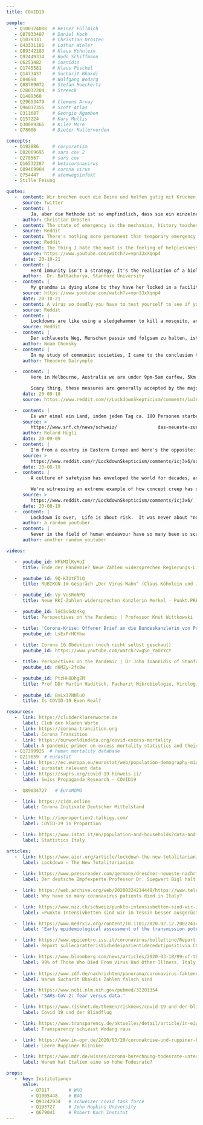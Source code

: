 ```yaml
---
title: COVID19

people: 
   - Q100324088  # Reiner Füllmich 
   - Q87933407   # Daniel Koch
   - Q1079331    # Christian Drosten
   - Q43331181   # Lothar Wieler
   - Q89342183   # Klaus Köhnlein
   - Q92449334   # Bodo Schiffmann
   - Q6251482    # ioanidis
   - Q1745581    # Klaus Püschel
   - Q1473437    # Sucharit Bhakdi
   - Q84698      # Wolfgang Wodarg
   - Q88789072   # Stefan Hoeckertz   
   - Q28032204   # Streeck 
   - Q1489360     
   - Q29653479   # Clemens Arvay
   - Q96017356   # Scott Atlas
   - Q311687     # Georgio Agamben
   - Q157224     # Kary Mullis 
   - Q30089366   # Kilez More
   - Q78006      # Dieter Hallervorden

concepts:
   - Q192886     # corporatism
   - Q82069695   # sars cov 2
   - Q278567     # sars cov
   - Q16532287   # betacoronavirus
   - Q89469904   # corona virus
   - Q754447     # atemwegsinfekt
   - Stille Feiung

quotes:
   -  content: Wir brechen euch die Beine und helfen gütig mit Krücken, die ihr selbst bezahlt habt.
      source: Twitter
   -  content: | 
         Ja, aber die Methode ist so empfindlich, dass sie ein einzelnes Erbmolekül dieses Virus nachweisen kann. Wenn ein solcher Erreger zum Beispiel bei einer Krankenschwester mal eben einen Tag lang über die Nasenschleimhaut huscht, ohne dass sie erkrankt oder sonst irgend etwas davon bemerkt, dann ist sie plötzlich ein Mers-Fall.
      author: Christian Drosten
   -  content: The state of emergency is the mechanism, history teaches us, by which democracies become totalitarian states...when Hitler came to power in 1933, the first thing he did was to declare a state of emergency
      source: Reddit
   -  content: There's nothing more permanent than temporary emergency powers.
      source: Reddit
   -  content: The thing I hate the most is the feeling of helplessness
      source: https://www.youtube.com/watch?v=vpn3JxXqnp4
      date: 20-10-21
   -  content: |
         Herd immunity isn't a strategy. It's the realisation of a biological fact.
      author:  Dr. Battacharya, Stanford University
   -  content: | 
         My grandma is dying alone bc they have her locked in a facility in Olympia WA. They have the doors locked and we can’t get in. This is criminal. She’s given up the will to live bc it’s been 7 months with no end in sight. I want heads to roll for this abuse.
      source: https://www.youtube.com/watch?v=vpn3JxXqnp4
      date: 20-10-21
   -  content: A virus so deadly you have to test yourself to see if you have it...
      source: Reddit
   -  content: | 
         Lockdowns are like using a sledgehammer to kill a mosquito, and nearly everywhere that used the sledgehammer didn’t even kill the mosquito.
      source: Reddit
   -  content: |
         Der schlaueste Weg, Menschen passiv und folgsam zu halten, ist, das Spektrum akzeptierter Meinungen strikt zu limitieren, aber innerhalb dieses Spektrums sehr lebhafte Debatten zu erlauben“
      author: Noam Chomsky
   -  content: |
         In my study of communist societies, I came to the conclusion that the purpose of communist propaganda was not to persuade or convince, not to inform, but to humiliate; and therefore, the less it corresponded to reality the better. When people are forced to remain silent when they are being told the most obvious lies, or even worse when they are forced to repeat the lies themselves, they lose once and for all their sense of probity. To assent to obvious lies is in some small way to become evil oneself. One's standing to resist anything is thus eroded, and even destroyed. A society of emasculated liars is easy to control. 
      author: Theodore Dalrymple

   -  content: |
         Here in Melbourne, Australia we are under 9pm-5am curfew, 5km travel radius, 2 hours exercise and 1 hour shopping, and only essential shops open, no definite end in sight, and no guarantee from the Government that we won't be locked down to even tougher restrictions again. Our numbers are 27 daily cases today. Our July death toll has been 500 below average.

         Scary thing, these measures are generally accepted by the majority of people as necessary. Even though people have been arrested for protesting, interrogated while out walking, we have drones flying above our houses surveying us, police can enter homes without a search warrant... yet people are not even fearful of the general direction our government is taking us.
      date: 20-09-18
      source: https://www.reddit.com/r/LockdownSkepticism/comments/iu3890/covid_cases_plummet_in_sweden_as_lockdown/

   -  content: |
         Es war eimal ein Land, indem jeden Tag ca. 180 Personen starben. Im Schnitt waren die über 80 Jahre alt. Eines Tages wurde begonnen bei diesen Sterbenden mit einem neuer Test nach einem Virus zu suchen. Bei einem dieser 180 fiel der Test positiv aus. Anstatt normal weiterzuleben, rannten alle mit Masken herum. Das sei solidarisch, man dürfe nicht mehr sterben, sagten sie. Es war eine verrückte Zeit.
      source: > 
         https://www.srf.ch/news/schweiz/               das-neueste-zur-coronakrise-england-fuehrt-6-personen-regel-ein
      author: Roland Hügli
      date: 20-09-09
   -  content: |
         I'm from a country in Eastern Europe and here's the opposite: leftists fighting for freedom (with the super left activists protesting) and right government + their supporters supporting lockdowns and authoritarianism. It's fascinating how in the US it's the opposite.
      source: > 
         https://www.reddit.com/r/LockdownSkepticism/comments/icj3x6/some_swedish_officials_want_to_lockdown_sweden/
      date: 20-08-19
   -  content: | 
         A culture of safetyism has enveloped the world for decades, and now we're seeing a dramatic example of how it can usher in totalitarianism under the guise of health and safety.

         We're witnessing an extreme example of how concept creep has disastrous effects on collaborative sense making by destroying language and meaning.
      source: > 
         https://www.reddit.com/r/LockdownSkepticism/comments/icj3x6/   some_swedish_officials_want_to_lockdown_sweden/
      date: 20-08-19
   -  content: | 
         Lockdown is over,  Life is about risk.  It was never about "nobody will ever get this asymptomatic flu again".  It was about flattening the curve.  Yes, if you live on Earth, you might get sick, might have an accident, might get cancer next year if you don't get the flu this year.  It is what it is.   Go back to living.  You people are too focused on not dying that you're not living.
      author: a random youtuber
   -  content: | 
         Never in the field of human endeavour have so many been so scared for so long of so little.
      author: another random youtuber

videos:

   -  youtube_id: WFkMIlKyHoI
      title: Ende der Pandemie? Neue Zahlen widersprechen Regierungs-Linie - Punkt.PRERADOVIC mit Prof. Homburg

   -  youtube_id: 9Q-KIUtFTiQ
      title: RUBIKON Im Gespräch „Der Virus-Wahn“ (Claus Köhnlein und Johannes Vorndran)

   -  youtube_id: Vy-VuSRoNPQ
      title: Neue RKI-Zahlen widersprechen Kanzlerin Merkel - Punkt.PRERADOVIC mit Prof. Dr. Stefan Homburg

   -  youtube_id: lGC5sGdz4kg
      title: Perspectives on the Pandemic | Professor Knut Wittkowski | Episode 2

   -  title: 'Corona-Krise: Offener Brief an die Bundeskanzlerin von Prof. Sucharit Bhakdi'
      youtube_id: LsExPrHCHbw
   
   -  title: Corona 16 Obduktion (noch nicht selbst geschaut)
      youtube_id: https://www.youtube.com/watch?v=gSn_YaOYYcY

   -  title: Perspectives on the Pandemic | Dr John Ioannidis of Stanford University | Interview
      youtube_id: d6MZy-2fcBw

   -  youtube_id: PtzHH8DhgZM
      title: Prof DDr Martin Haditsch, Facharzt Mikrobiologie, Virologie und Infektionsepidemiologie COVID-19
   
   -  youtube_id: BvLx17NNlu0
      title: Is COVID-19 Even Real?

resources:
   -  link: https://clubderklarenworte.de
      label: Club der klaren Worte
   -  link: https://corona-transition.org
      label: Corona Transition
   -  link: https://ourworldindata.org/covid-excess-mortality
      label: A pandemic primer on excess mortality statistics and their comparability across countries (Our World in Data)
   - Q17299925  # human mortality database
   - Q217659  # eurostat
   -  link: https://ec.europa.eu/eurostat/web/population-demography-migration-projections/data/database
   -  label: eurostat relevant data
   -  link: https://swprs.org/covid-19-hinweis-ii/
      label: Swiss Propaganda Research – COVID19

   -  Q89034727   # EuroMOMO

   -  link: https://cidm.online
      label: Corona Initivate Deutscher Mittelstand

   -  link: http://inproportion2.talkigy.com/
      label: COVID-19 in Proportion

   -  link: https://www.istat.it/en/population-and-households?data-and-indicators
      label: Statistics Italy

articles:
   -  link: https://www.aier.org/article/lockdown-the-new-totalitarianism
      label: Lockdown – The New Totalitarianism
   
   -  link: https://www.pressreader.com/germany/dresdner-neueste-nachrichten/20200423/281496458428447
      label: Der deutsche Impfexperte Professor Dr. Siegwart Bigl hält den Coronaschutz für ‚überzogen‘

   -  link: https://web.archive.org/web/20200324214448/https://www.telegraph.co.uk/global-health/science-and-disease/have-many-coronavirus-patients-died-italy/
      label: Why have so many coronavirus patients died in Italy? 

   -  link: https://www.nzz.ch/schweiz/punkto-intensivbetten-sind-wir-im-tessin-besser-ausgeruestet-als-der-rest-der-schweiz-ld.1547728
      label: «Punkto Intensivbetten sind wir im Tessin besser ausgerüstet als der Rest der Schweiz»

   -  link: https://www.medrxiv.org/content/10.1101/2020.02.12.20022434v2
      label: 'Early epidemiological assessment of the transmission potential and virulence of coronavirus disease 2019 (COVID-19) in Wuhan City: China, January-February, 2020'

   -  link: https://www.epicentro.iss.it/coronavirus/bollettino/Report-COVID-2019_17_marzo-v2.pdf
      label: Report sullecaratteristichedeipazientidecedutipositivia COVID-19inItaliaIlpresentereportèbasatosui datiaggiornatial17Marzo2020

   -  link: https://www.bloomberg.com/news/articles/2020-03-18/99-of-those-who-died-from-virus-had-other-illness-italy-says
      label: 99% of Those Who Died From Virus Had Other Illness, Italy Says
   
   -  link: https://www.zdf.de/nachrichten/panorama/coronavirus-faktencheck-bhakdi-100.html
      label: Warum Sucharit Bhakdis Zahlen falsch sind 

   -  link: https://www.ncbi.nlm.nih.gov/pubmed/32201354
      label: 'SARS-CoV-2: fear versus data.'

   -  link: https://www.risknet.de/themen/risknews/covid-19-und-der-blindflug/
      label: Covid 19 und der Blindflug

   -  link: https://www.transparency.de/aktuelles/detail/article/in-eigener-sache-vorstand-beschliesst-ruhen-der-mitgliedschaft-von-wolfgang-wodarg-1/
      label: Transparency schiesst Wodarg raus

   -  link: https://www.in-opr.de/2020/03/28/coronakrise-und-ruppiner-kliniken-was-stimmt-hier-nicht/
      label: Leere Ruppiner Kliniken

   -  link: https://www.mdr.de/wissen/corona-berechnung-todesrate-unterschiede-italien-100.html#sprung5
      label: Warum hat Italien eine so hohe Todesrate?

props:
   -  key: Institutionen
      value: 
         - Q7817       # WHO
         - Q1005448    # BAG
         - Q93242934   # schweizer covid task force
         - Q193727     # John Hopkins University
         - Q679041     # Robert Koch Institut
--- 
```

<!-- ## Gates Foundation
- BBC
- The Guardian
- npr
- abc 
- our world in data
- behörde in schweiz
- gavi

## Verschiedenheit von Sars-cov-2
Gegenargument: Viele haben keine Symptome, ihr Immunsystem muss also den Virus schon kennen.

## Schweden

## Zensur
- dubiosen Entwarnungen
- in Foren von Scientologen und Impfgegnern
- John Ioannidis, einen streitlustigen Epidemiologen

## Was wollen die Risikogruppen?
Selbstbestimmung?

## Folgen des Lockdowns
- Veränderung Suizidraten?
- Veränderung anderer Krankheiten?
- Das Ende des Mittelstands?


Witze:
- Patient zu Arzt: «Herr Doktor, wann ist COVID19 vorbei?» «Keine Ahnung! Ich 

Fragen
- wer löscht Videos?
- wie funktioniert Propaganda

Kampf gegen den unsichtbaren Feind

## Propaganda

- Sirenen, die das Unheil verkünden
- die Zahl der Infizierten steigt unaufhörlich
- Die Lage spitzt sich weiter zu
- Die Situation sei sehr ernst: Der Präsident des Robert-Koch-Instituts, Lothar Wieler, ist besorgt über die jüngste Entwicklung bei den Corona-Neuinfektionen in Deutschland. 
- „Wir müssen davon ausgehen, dass mehr Menschen sterben werden“

In einer Fußgängerzone steht ein Mann und klatscht alle 10 Sekunden in die Hände.
Als ein Passant ihn fragt, was er denn tue, antwortet er: „Ich vertreibe die wilden Elefanten !“.
Erstaunt entgegnet der Passant: „Aber hier sind doch gar keine Elefanten.“
Worauf der klatschende Mann zufrieden lächelt und feststellt: „Sehen Sie, das Klatschen wirkt“

änderung google algorithms
youtube löschung
facebook?
twitter?  -->
